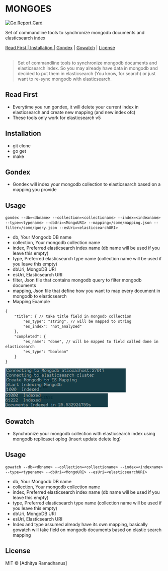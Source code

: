 # MONGOES
[![Go Report Card](https://goreportcard.com/badge/github.com/AdhityaRamadhanus/mongoes)](https://goreportcard.com/report/github.com/AdhityaRamadhanus/mongoes)

Set of commandline tools to synchronize mongodb documents and elasticsearch index

<p>
  <a href="#ReadFirst">Read First | </a>
  <a href="#Installation">Installation |</a>
  <a href="#Gondex">Gondex</a> |
  <a href="#Gowatch">Gowatch</a> |
  <a href="#licenses">License</a>
  <br><br>
  <blockquote>
	Set of commandline tools to synchronize mongodb documents and elasticsearch index.
	So you may already have data in mongodb and decided to put them in elasticsearch (You know, for search) or just want to re-sync mongodb with elasticsearch.
  </blockquote>
</p>

Read First
------------
* Everytime you run gondex, it will delete your current index in elasticsearch and create new mapping (and new index ofc)
* These tools only work for elasticsearch v5

Installation
------------
* git clone
* go get
* make

Gondex
------------
* Gondex will index your mongodb collection to elasticsearch based on a mapping you provide

Usage
------------
```
gondex --db=<dbname> --collection=<collectioname> --index=<indexname> --type=<typename> --dbUri=<MongoURI> --mapping=/some/mapping.json --filter=/some/query.json --esUri=<elasticsearchURI>
```
* db, Your Mongodb DB name
* collection, Your mongodb collection name
* index, Preferred elasticsearch index name (db name will be used if you leave this empty)
* type, Preferred elasticsearch type name (collection name will be used if you leave this empty)
* dbUri, MongoDB URI
* esUri, Elasticsearch URI
* filter, Json file that contains mongodb query to filter mongodb documents
* mapping, Json file that define how you want to map every document in mongodb to elasticsearch
* Mapping Example
```
{
	"title": { // take title field in mongodb collection
		"es_type": "string", // will be mapped to string
		"es_index": "not_analyzed"
	},
	"completed": {
		"es_name": "done", // will be mapped to field called done in elasticsearch
		"es_type": "boolean"
	}
}
```
![Graphql](media/gondes1.png)
![Graphql](media/gondes2.png)

Gowatch 
------------
* Synchronize your mongodb collection with elasticsearch index using mongodb replicaset oplog (insert update delete log)

Usage
------------
```
gowatch --db=<dbname> --collection=<collectioname> --index=<indexname> --type=<typename> --dbUri=<MongoURI> --esUri=<elasticsearchURI>
```
* db, Your Mongodb DB name
* collection, Your mongodb collection name
* index, Preferred elasticsearch index name (db name will be used if you leave this empty)
* type, Preferred elasticsearch type name (collection name will be used if you leave this empty)
* dbUri, MongoDB URI
* esUri, Elasticsearch URI
* Index and type assumed already have its own mapping, basically gowatch will take field on mongodb documents based on elastic search mapping

License
----

MIT © [Adhitya Ramadhanus]

